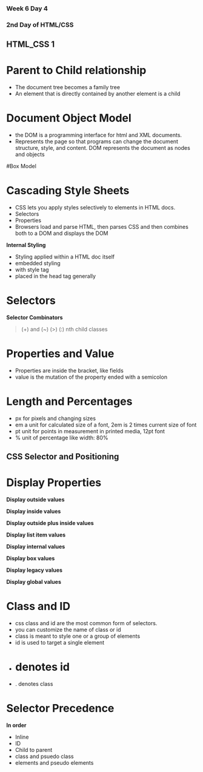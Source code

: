 ### Week 6 Day 4

### 2nd Day of HTML/CSS

## HTML_CSS 1

# Parent to Child relationship
 - The document tree becomes a family tree
 - An element that is directly contained by another element is a child

# Document Object Model
 - the DOM is a programming interface for html and XML documents.
 - Represents the page so that programs can change the document structure, style, and content. DOM represents the document as nodes and objects

#Box Model

# Cascading Style Sheets
 - CSS lets you apply styles selectively to elements in HTML docs.
 - Selectors
 - Properties
 - Browsers load and parse HTML, then parses CSS and then combines both to a DOM and displays the DOM

**Internal Styling**
 - Styling applied within a HTML doc itself
 - embedded styling
 - with style tag
 - placed in the head tag generally

# Selectors

**Selector Combinators**
> (+) and (~)
> (>)
> (:) nth child classes

# Properties and Value
 - Properties are inside the bracket, like fields
 -  value is the mutation of the property ended with a semicolon

# Length and Percentages
 - px for pixels and changing sizes
 - em a unit for calculated size of a font, 2em is 2 times current size of font
 - pt unit for points in measurement in printed media, 12pt font
 - % unit of percentage like width: 80%

## CSS Selector and Positioning

# Display Properties
**Display outside values**

**Display inside values**

**Display outside plus inside values**

**Display list item values**

**Display internal values**

**Display box values**

**Display legacy values**

**Display global values**

# Class and ID
 - css class and id are the most common form of selectors.
 - you can customize the name of class or id
 - class is meant to style one or a group of elements
 - id is used to target a single element
 - # denotes id
 - . denotes class

# Selector Precedence
**In order**
 - Inline
 - ID
 - Child to parent
 - class and psuedo class
 - elements and pseudo elements


